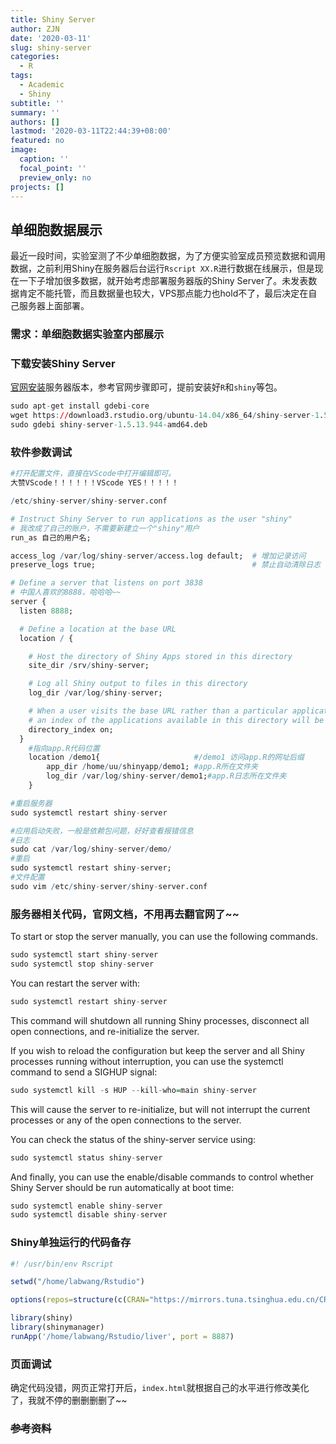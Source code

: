 ```yaml
---
title: Shiny Server
author: ZJN
date: '2020-03-11'
slug: shiny-server
categories:
  - R
tags:
  - Academic
  - Shiny
subtitle: ''
summary: ''
authors: []
lastmod: '2020-03-11T22:44:39+08:00'
featured: no
image:
  caption: ''
  focal_point: ''
  preview_only: no
projects: []
---
```


## 单细胞数据展示

最近一段时间，实验室测了不少单细胞数据，为了方便实验室成员预览数据和调用数据，之前利用Shiny在服务器后台运行`Rscript XX.R`进行数据在线展示，但是现在一下子增加很多数据，就开始考虑部署服务器版的Shiny Server了。未发表数据肯定不能托管，而且数据量也较大，VPS那点能力也hold不了，最后决定在自己服务器上面部署。

### 需求：单细胞数据实验室内部展示

### 下载安装Shiny Server

[官网安装](https://rstudio.com/products/shiny/shiny-server/)服务器版本，参考官网步骤即可，提前安装好`R`和`shiny`等包。

``` r
sudo apt-get install gdebi-core
wget https://download3.rstudio.org/ubuntu-14.04/x86_64/shiny-server-1.5.13.944-amd64.deb
sudo gdebi shiny-server-1.5.13.944-amd64.deb
```

### 软件参数调试

``` R
#打开配置文件，直接在VScode中打开编辑即可。  
大赞VScode！！！！！！VScode YES！！！！！

/etc/shiny-server/shiny-server.conf

# Instruct Shiny Server to run applications as the user "shiny"
# 我改成了自己的账户，不需要新建立一个"shiny"用户
run_as 自己的用户名;

access_log /var/log/shiny-server/access.log default;  # 增加记录访问
preserve_logs true;                                   # 禁止自动清除日志

# Define a server that listens on port 3838
# 中国人喜欢的8888，哈哈哈~~
server {
  listen 8888;

  # Define a location at the base URL
  location / {

    # Host the directory of Shiny Apps stored in this directory
    site_dir /srv/shiny-server;

    # Log all Shiny output to files in this directory
    log_dir /var/log/shiny-server;

    # When a user visits the base URL rather than a particular application,
    # an index of the applications available in this directory will be shown.
    directory_index on;
  }
    #指向app.R代码位置
    location /demo1{                     #/demo1 访问app.R的网址后缀
        app_dir /home/uu/shinyapp/demo1; #app.R所在文件夹
        log_dir /var/log/shiny-server/demo1;#app.R日志所在文件夹
    }

#重启服务器
sudo systemctl restart shiny-server

#应用启动失败，一般是依赖包问题，好好查看报错信息
#日志
sudo cat /var/log/shiny-server/demo/
#重启
sudo systemctl restart shiny-server;
#文件配置
sudo vim /etc/shiny-server/shiny-server.conf
```

### 服务器相关代码，官网文档，不用再去翻官网了~~

To start or stop the server manually, you can use the following commands.

``` R
sudo systemctl start shiny-server
sudo systemctl stop shiny-server
```

You can restart the server with:

``` R
sudo systemctl restart shiny-server
```

This command will shutdown all running Shiny processes, disconnect all open connections, and re-initialize the server.

If you wish to reload the configuration but keep the server and all Shiny processes running without interruption, you can use the systemctl command to send a SIGHUP signal:

``` R
sudo systemctl kill -s HUP --kill-who=main shiny-server
```

This will cause the server to re-initialize, but will not interrupt the current processes or any of the open connections to the server.

You can check the status of the shiny-server service using:

``` R
sudo systemctl status shiny-server
```

And finally, you can use the enable/disable commands to control whether Shiny Server should be run automatically at boot time:

``` R
sudo systemctl enable shiny-server
sudo systemctl disable shiny-server
```

### Shiny单独运行的代码备存

``` r
#! /usr/bin/env Rscript

setwd("/home/labwang/Rstudio")

options(repos=structure(c(CRAN="https://mirrors.tuna.tsinghua.edu.cn/CRAN/")))

library(shiny)
library(shinymanager)
runApp('/home/labwang/Rstudio/liver', port = 8887)
```

### 页面调试

确定代码没错，网页正常打开后，`index.html`就根据自己的水平进行修改美化了，我就不停的删删删删了~~

### ~~参考资料~~